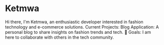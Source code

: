 # Ketmwa
Hi there, I'm Ketmwa, an enthusiastic developer interested in fashion technology and e-commerce solutions.  Current Projects: Blog Application: A personal blog to share insights on fashion trends and tech.  🎯 Goals: I am here to collaborate with others in the tech community. 
